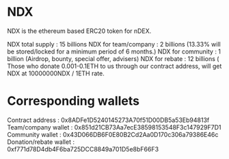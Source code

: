 # NDX
NDX is the ethereum based ERC20 token for nDEX. 

NDX total supply 		  : 15 billions
NDX for team/company	: 2 billions  (13.33% will be stored/locked for a minimum period 
				                of 6 months.)
NDX for community	  	: 1 billion (Airdrop, bounty, special offer, advisers)
NDX for rebate		    : 12 billions ( Those who donate 0.001-0.1ETH to us through
				                our contract address, will get NDX at 10000000NDX / 1ETH rate.

# Corresponding wallets
Contract address	    	: 0x8ADFe1D5240145273A70f51D00DB5a53Eb94813f
Team/company wallet	  	: 0x851d21CB73Aa7ecE38598153548F3c147929F7D1
Community wallet	    	: 0x43D066DB6F0E80B2Cd2Aa0D170c306a79386E46c
Donation/rebate wallet	: 0xf771d78D4db4F6ba725DCC8849a701D5e8bF66F3 
